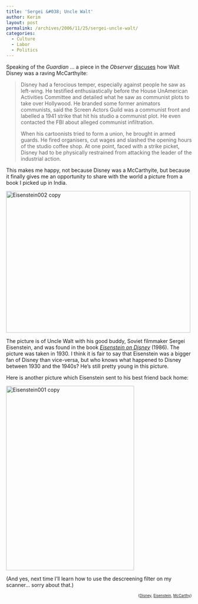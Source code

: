 ```yaml
---
title: 'Sergei &#038; Uncle Walt'
author: Kerim
layout: post
permalink: /archives/2006/11/25/sergei-uncle-walt/
categories:
  - Culture
  - Labor
  - Politics
---
```

Speaking of the *Guardian* &#8230; a piece in the *Observer* <a href="http://observer.guardian.co.uk/world/story/0,,1957258,00.html?gusrc=rss&#038;feed=12" onclick="_gaq.push(['_trackEvent', 'outbound-article', 'http://observer.guardian.co.uk/world/story/0,,1957258,00.html?gusrc=rss&feed=12', 'discuses']);" >discuses</a> how Walt Disney was a raving McCarthyite:

> Disney had a ferocious temper, especially against people he saw as left-wing. He testified enthusiastically before the House UnAmerican Activities Committee and detailed what he saw as communist plots to take over Hollywood. He branded some former animators communists, said the Screen Actors Guild was a communist front and labelled a 1941 strike that hit his studio a communist plot. He even contacted the FBI about alleged communist infiltration.
> 
> When his cartoonists tried to form a union, he brought in armed guards. He fired organisers, cut wages and slashed the opening hours of the studio coffee shop. At one point, faced with a strike picket, Disney had to be physically restrained from attacking the leader of the industrial action. 

This makes me happy, not because Disney was a McCarthyite, but because it finally gives me an opportunity to share with the world a picture from a book I picked up in India.

<a href="http://www.flickr.com/photos/kerim/306426925/" onclick="_gaq.push(['_trackEvent', 'outbound-article', 'http://www.flickr.com/photos/kerim/306426925/', '']);"  title="Photo Sharing"><img src="http://static.flickr.com/116/306426925_4ad40f5d5f.jpg" width="500" height="384" alt="Eisenstein002 copy" /></a>

The picture is of Uncle Walt with his good buddy, Soviet filmmaker Sergei Eisenstein, and was found in the book <a href="http://www.indiaclub.com/Shop/SearchResults.asp?ProdStock=14979" onclick="_gaq.push(['_trackEvent', 'outbound-article', 'http://www.indiaclub.com/Shop/SearchResults.asp?ProdStock=14979', 'Eisenstein on Disney']);" ><em>Eisenstein on Disney</em></a> (1986). The picture was taken in 1930. I think it is fair to say that Eisenstein was a bigger fan of Disney than vice-versa, but who knows what happened to Disney between 1930 and the 1940s? He&#8217;s still pretty young in this picture.

Here is another picture which Eisenstein sent to his best friend back home:

<a href="http://www.flickr.com/photos/kerim/306427056/" onclick="_gaq.push(['_trackEvent', 'outbound-article', 'http://www.flickr.com/photos/kerim/306427056/', '']);"  title="Photo Sharing"><img src="http://static.flickr.com/113/306427056_27d79f96ee.jpg" width="347" height="500" alt="Eisenstein001 copy" /></a>

(And yes, next time I&#8217;ll learn how to use the descreening filter on my scanner&#8230; sorry about that.)  
<!-- technorati tags start -->

<div style="text-align:right;">
  <span style="font-size:x-small;">{<a href="http://www.technorati.com/tag/Disney" onclick="_gaq.push(['_trackEvent', 'outbound-article', 'http://www.technorati.com/tag/Disney', 'Disney']);"  rel="tag">Disney</a>, <a href="http://www.technorati.com/tag/Eisenstein" onclick="_gaq.push(['_trackEvent', 'outbound-article', 'http://www.technorati.com/tag/Eisenstein', 'Eisenstein']);"  rel="tag">Eisenstein</a>, <a href="http://www.technorati.com/tag/McCarthy" onclick="_gaq.push(['_trackEvent', 'outbound-article', 'http://www.technorati.com/tag/McCarthy', 'McCarthy']);"  rel="tag">McCarthy</a>}</span>


<!-- technorati tags end -->

